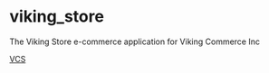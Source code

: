 viking_store
============

The Viking Store e-commerce application for Viking Commerce Inc

[VCS](http://vikingcodeschool.com)
